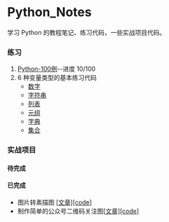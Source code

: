 # Python_Notes
学习 Python 的教程笔记、练习代码，一些实战项目代码。





### 练习

1. [Python-100例](https://github.com/ccc013/Python_Notes/tree/master/Practise/Python_100_examples)--进度 10/100
2. 6 种变量类型的基本练习代码
   - [数字](https://github.com/ccc013/Python_Notes/blob/master/Practise/basic_practise.py)
   - [字符串](https://github.com/ccc013/Python_Notes/blob/master/Practise/string_example.py)
   - [列表](https://github.com/ccc013/Python_Notes/blob/master/Practise/list_example.py)
   - [元组](https://github.com/ccc013/Python_Notes/blob/master/Practise/tuple_example.py)
   - [字典](https://github.com/ccc013/Python_Notes/blob/master/Practise/dict_example.py)
   - [集合](https://github.com/ccc013/Python_Notes/blob/master/Practise/set_example.py)



### 实战项目

#### 待完成



#### 已完成

- 图片转素描图 [[文章]](https://mp.weixin.qq.com/s?__biz=MzU5MDY5OTI5MA==&mid=2247483679&idx=1&sn=229eaae83f0fad327d4ae419dc6bf865&chksm=fe3b0f6ac94c867cf72992dd2ec118d165c3990818ddd45d5a87736bac907b8871e8a006e9ab&token=985117826&lang=zh_CN#rd)[[code]](https://github.com/ccc013/Python_Notes/blob/master/Projects/style_transform/style_transform.py)
- 制作简单的公众号二维码关注图[[文章]](https://mp.weixin.qq.com/s?__biz=MzU5MDY5OTI5MA==&mid=2247483695&idx=1&sn=7a752c0d57f53c59dc3c525398a34e20&chksm=fe3b0f5ac94c864c6162bd2f8b8310482ffd1ca82ed8dfec4aedc74514e598cb86078cc5f34a&token=985117826&lang=zh_CN#rd)[[code]](https://github.com/ccc013/Python_Notes/blob/master/Projects/image_composition/image_composition.py)
